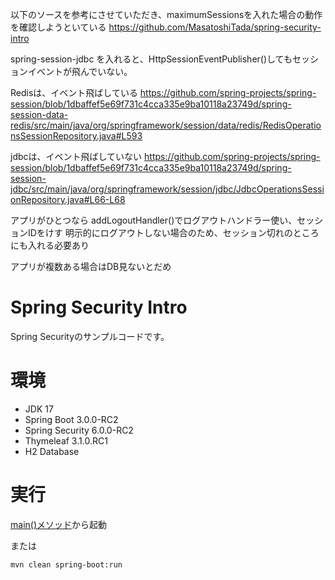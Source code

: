以下のソースを参考にさせていただき、maximumSessionsを入れた場合の動作を確認しようといている
https://github.com/MasatoshiTada/spring-security-intro


spring-session-jdbc を入れると、HttpSessionEventPublisher()してもセッションイベントが飛んでいない。

Redisは、イベント飛ばしている
https://github.com/spring-projects/spring-session/blob/1dbaffef5e69f731c4cca335e9ba10118a23749d/spring-session-data-redis/src/main/java/org/springframework/session/data/redis/RedisOperationsSessionRepository.java#L593

jdbcは、イベント飛ばしていない
https://github.com/spring-projects/spring-session/blob/1dbaffef5e69f731c4cca335e9ba10118a23749d/spring-session-jdbc/src/main/java/org/springframework/session/jdbc/JdbcOperationsSessionRepository.java#L66-L68

アプリがひとつなら
addLogoutHandler()でログアウトハンドラー使い、セッションIDをけす
明示的にログアウトしない場合のため、セッション切れのところにも入れる必要あり

アプリが複数ある場合はDB見ないとだめ

Spring Security Intro
=====================
Spring Securityのサンプルコードです。

# 環境
- JDK 17
- Spring Boot 3.0.0-RC2
- Spring Security 6.0.0-RC2
- Thymeleaf 3.1.0.RC1
- H2 Database

# 実行
[main()メソッド](src/main/java/com/example/springsecurityintro/SpringSecurityIntroApplication.java)から起動

または

```shell
mvn clean spring-boot:run
```
